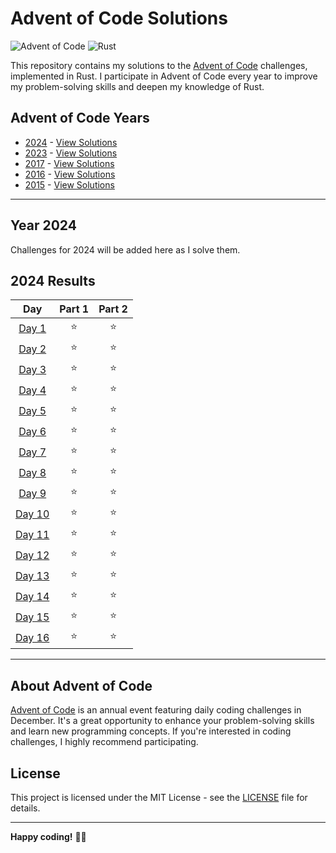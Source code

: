 # Advent of Code Solutions

![Advent of Code](https://img.shields.io/badge/Advent%20of%20Code-Solutions-brightgreen)
![Rust](https://img.shields.io/badge/Language-Rust-red)

This repository contains my solutions to the [Advent of Code](https://adventofcode.com/) challenges, implemented in Rust. I participate in Advent of Code every year to improve my problem-solving skills and deepen my knowledge of Rust.

## Advent of Code Years

- [2024](#year-2024) - [View Solutions](./y_2024/src)
- [2023](#year-2023) - [View Solutions](./y_2023/src)
- [2017](#year-2017) - [View Solutions](./y_2017/src)
- [2016](#year-2016) - [View Solutions](./y_2016/src)
- [2015](#year-2015) - [View Solutions](./y_2015/src)

---

## Year 2024

Challenges for 2024 will be added here as I solve them.

<!--- advent_readme_stars table --->

## 2024 Results

|                      Day                       | Part 1 | Part 2 |
| :--------------------------------------------: | :----: | :----: |
|  [Day 1](https://adventofcode.com/2023/day/1)  |   ⭐   |   ⭐   |
|  [Day 2](https://adventofcode.com/2023/day/2)  |   ⭐   |   ⭐   |
|  [Day 3](https://adventofcode.com/2023/day/3)  |   ⭐   |   ⭐   |
|  [Day 4](https://adventofcode.com/2023/day/4)  |   ⭐   |   ⭐   |
|  [Day 5](https://adventofcode.com/2023/day/5)  |   ⭐   |   ⭐   |
|  [Day 6](https://adventofcode.com/2023/day/6)  |   ⭐   |   ⭐   |
|  [Day 7](https://adventofcode.com/2023/day/7)  |   ⭐   |   ⭐   |
|  [Day 8](https://adventofcode.com/2023/day/8)  |   ⭐   |   ⭐   |
|  [Day 9](https://adventofcode.com/2023/day/9)  |   ⭐   |   ⭐   |
| [Day 10](https://adventofcode.com/2023/day/10) |   ⭐   |   ⭐   |
| [Day 11](https://adventofcode.com/2023/day/11) |   ⭐   |   ⭐   |
| [Day 12](https://adventofcode.com/2023/day/12) |   ⭐   |   ⭐   |
| [Day 13](https://adventofcode.com/2023/day/13) |   ⭐   |   ⭐   |
| [Day 14](https://adventofcode.com/2023/day/14) |   ⭐   |   ⭐   |
| [Day 15](https://adventofcode.com/2023/day/15) |   ⭐   |   ⭐   |
| [Day 16](https://adventofcode.com/2023/day/16) |   ⭐   |   ⭐   |

<!--- advent_readme_stars table --->

---

## About Advent of Code

[Advent of Code](https://adventofcode.com/) is an annual event featuring daily coding challenges in December. It's a great opportunity to enhance your problem-solving skills and learn new programming concepts. If you're interested in coding challenges, I highly recommend participating.

## License

This project is licensed under the MIT License - see the [LICENSE](LICENSE) file for details.

---

**Happy coding!** 🎄🌟
